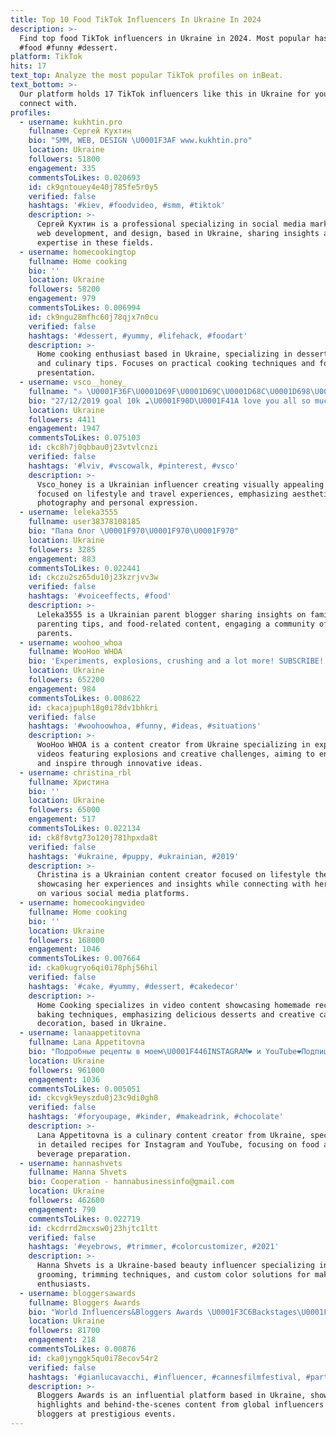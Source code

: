 ```yaml
---
title: Top 10 Food TikTok Influencers In Ukraine In 2024
description: >-
  Find top food TikTok influencers in Ukraine in 2024. Most popular hashtags:
  #food #funny #dessert.
platform: TikTok
hits: 17
text_top: Analyze the most popular TikTok profiles on inBeat.
text_bottom: >-
  Our platform holds 17 TikTok influencers like this in Ukraine for you to
  connect with.
profiles:
  - username: kukhtin.pro
    fullname: Сергей Кухтин
    bio: "SMM, WEB, DESIGN \U0001F3AF www.kukhtin.pro"
    location: Ukraine
    followers: 51800
    engagement: 335
    commentsToLikes: 0.020693
    id: ck9gntouey4e40j785fe5r0y5
    verified: false
    hashtags: '#kiev, #foodvideo, #smm, #tiktok'
    description: >-
      Сергей Кухтин is a professional specializing in social media marketing,
      web development, and design, based in Ukraine, sharing insights and
      expertise in these fields.
  - username: homecookingtop
    fullname: Home cooking
    bio: ''
    location: Ukraine
    followers: 58200
    engagement: 979
    commentsToLikes: 0.006994
    id: ck9ngu28mfhc60j78qjx7n0cu
    verified: false
    hashtags: '#dessert, #yummy, #lifehack, #foodart'
    description: >-
      Home cooking enthusiast based in Ukraine, specializing in dessert recipes
      and culinary tips. Focuses on practical cooking techniques and food
      presentation.
  - username: vsco__honey_
    fullname: "✰︎ \U0001F36F\U0001D69F\U0001D69C\U0001D68C\U0001D698\U0001F36F ✰︎"
    bio: "27/12/2019 goal 10k ☁️\U0001F90D\U0001F41A love you all so much ♡︎♡︎♡︎"
    location: Ukraine
    followers: 4411
    engagement: 1947
    commentsToLikes: 0.075103
    id: ckc8h7j0qbbau0j23vtvlcnzi
    verified: false
    hashtags: '#lviv, #vscowalk, #pinterest, #vsco'
    description: >-
      Vsco_honey is a Ukrainian influencer creating visually appealing content
      focused on lifestyle and travel experiences, emphasizing aesthetic
      photography and personal expression.
  - username: leleka3555
    fullname: user38378108185
    bio: "Папа блог \U0001F970\U0001F970\U0001F970"
    location: Ukraine
    followers: 3285
    engagement: 883
    commentsToLikes: 0.022441
    id: ckczu2sz65du10j23kzrjvv3w
    verified: false
    hashtags: '#voiceeffects, #food'
    description: >-
      Leleka3555 is a Ukrainian parent blogger sharing insights on family life,
      parenting tips, and food-related content, engaging a community of fellow
      parents.
  - username: woohoo_whoa
    fullname: WooHoo WHOA
    bio: 'Experiments, explosions, crushing and a lot more! SUBSCRIBE!'
    location: Ukraine
    followers: 652200
    engagement: 984
    commentsToLikes: 0.008622
    id: ckacajpuph18g0i78dv1bhkri
    verified: false
    hashtags: '#woohoowhoa, #funny, #ideas, #situations'
    description: >-
      WooHoo WHOA is a content creator from Ukraine specializing in experimental
      videos featuring explosions and creative challenges, aiming to entertain
      and inspire through innovative ideas.
  - username: christina_rbl
    fullname: Христина
    bio: ''
    location: Ukraine
    followers: 65000
    engagement: 517
    commentsToLikes: 0.022134
    id: ck8f8vtg73o120j781hpxda8t
    verified: false
    hashtags: '#ukraine, #puppy, #ukrainian, #2019'
    description: >-
      Christina is a Ukrainian content creator focused on lifestyle themes,
      showcasing her experiences and insights while connecting with her audience
      on various social media platforms.
  - username: homecookingvideo
    fullname: Home cooking
    bio: ''
    location: Ukraine
    followers: 168000
    engagement: 1046
    commentsToLikes: 0.007664
    id: cka0kugryo6qi0i78phj56hil
    verified: false
    hashtags: '#cake, #yummy, #dessert, #cakedecor'
    description: >-
      Home Cooking specializes in video content showcasing homemade recipes and
      baking techniques, emphasizing delicious desserts and creative cake
      decoration, based in Ukraine.
  - username: lanaappetitovna
    fullname: Lana Appetitovna
    bio: "Подробные рецепты в моем\U0001F446INSTAGRAM❤ и YouTube❤Подпишись! НЕ НУ А ШО!\U0001F609\U0001F447"
    location: Ukraine
    followers: 961000
    engagement: 1036
    commentsToLikes: 0.005051
    id: ckcvgk9eyszdu0j23c9di0gh8
    verified: false
    hashtags: '#foryoupage, #kinder, #makeadrink, #chocolate'
    description: >-
      Lana Appetitovna is a culinary content creator from Ukraine, specializing
      in detailed recipes for Instagram and YouTube, focusing on food and
      beverage preparation.
  - username: hannashvets
    fullname: Hanna Shvets
    bio: Cooperation - hannabusinessinfo@gmail.com
    location: Ukraine
    followers: 462600
    engagement: 790
    commentsToLikes: 0.022719
    id: ckcdrrd2mcxsw0j23hjtc1ltt
    verified: false
    hashtags: '#eyebrows, #trimmer, #colorcustomizer, #2021'
    description: >-
      Hanna Shvets is a Ukraine-based beauty influencer specializing in eyebrow
      grooming, trimming techniques, and custom color solutions for makeup
      enthusiasts.
  - username: bloggersawards
    fullname: Bloggers Awards
    bio: "World Influencers&Bloggers Awards \U0001F3C6Backstages\U0001F3C6 APPLY & DM ➡️ Instagram"
    location: Ukraine
    followers: 81700
    engagement: 218
    commentsToLikes: 0.00876
    id: cka0jynggk5qu0i78ecov54r2
    verified: false
    hashtags: '#gianlucavacchi, #influencer, #cannesfilmfestival, #party'
    description: >-
      Bloggers Awards is an influential platform based in Ukraine, showcasing
      highlights and behind-the-scenes content from global influencers and
      bloggers at prestigious events.
---
```


